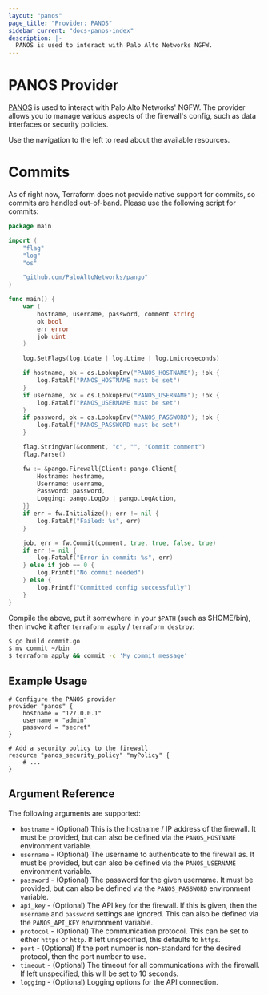 ```yaml
---
layout: "panos"
page_title: "Provider: PANOS"
sidebar_current: "docs-panos-index"
description: |-
  PANOS is used to interact with Palo Alto Networks NGFW.
---
```


# PANOS Provider

[PANOS](https://www.paloaltonetworks.com/) is used to interact with Palo Alto
Networks' NGFW.  The provider allows you to manage various aspects of the
firewall's config, such as data interfaces or security policies.

Use the navigation to the left to read about the available resources.

# Commits

As of right now, Terraform does not provide native support for commits, so
commits are handled out-of-band.  Please use the following script for commits:

```go
package main

import (
    "flag"
    "log"
    "os"

    "github.com/PaloAltoNetworks/pango"
)

func main() {
    var (
        hostname, username, password, comment string
        ok bool
        err error
        job uint
    )

    log.SetFlags(log.Ldate | log.Ltime | log.Lmicroseconds)

    if hostname, ok = os.LookupEnv("PANOS_HOSTNAME"); !ok {
        log.Fatalf("PANOS_HOSTNAME must be set")
    }
    if username, ok = os.LookupEnv("PANOS_USERNAME"); !ok {
        log.Fatalf("PANOS_USERNAME must be set")
    }
    if password, ok = os.LookupEnv("PANOS_PASSWORD"); !ok {
        log.Fatalf("PANOS_PASSWORD must be set")
    }

    flag.StringVar(&comment, "c", "", "Commit comment")
    flag.Parse()

    fw := &pango.Firewall{Client: pango.Client{
        Hostname: hostname,
        Username: username,
        Password: password,
        Logging: pango.LogOp | pango.LogAction,
    }}
    if err = fw.Initialize(); err != nil {
        log.Fatalf("Failed: %s", err)
    }

    job, err = fw.Commit(comment, true, true, false, true)
    if err != nil {
        log.Fatalf("Error in commit: %s", err)
    } else if job == 0 {
        log.Printf("No commit needed")
    } else {
        log.Printf("Committed config successfully")
    }
}
```

Compile the above, put it somewhere in your `$PATH` (such as $HOME/bin), then
invoke it after `terraform apply` / `terraform destroy`:

```bash
$ go build commit.go
$ mv commit ~/bin
$ terraform apply && commit -c 'My commit message'
```

## Example Usage

```hcl
# Configure the PANOS provider
provider "panos" {
    hostname = "127.0.0.1"
    username = "admin"
    password = "secret"
}

# Add a security policy to the firewall
resource "panos_security_policy" "myPolicy" {
    # ...
}
```

## Argument Reference

The following arguments are supported:

* `hostname` - (Optional) This is the hostname / IP address of the firewall.  It
  must be provided, but can also be defined via the `PANOS_HOSTNAME`
  environment variable.
* `username` - (Optional) The username to authenticate to the firewall as.  It
  must be provided, but can also be defined via the `PANOS_USERNAME`
  environment variable.
* `password` - (Optional) The password for the given username. It must be
  provided, but can also be defined via the `PANOS_PASSWORD` environment
  variable.
* `api_key` - (Optional) The API key for the firewall.  If this is given, then
  the `username` and `password` settings are ignored.  This can also be defined
  via the `PANOS_API_KEY` environment variable.
* `protocol` - (Optional) The communication protocol.  This can be set to
  either `https` or `http`.  If left unspecified, this defaults to `https`.  
* `port` - (Optional) If the port number is non-standard for the desired
  protocol, then the port number to use.
* `timeout` - (Optional) The timeout for all communications with the
  firewall.  If left unspecified, this will be set to 10 seconds.
* `logging` - (Optional) Logging options for the API connection.
